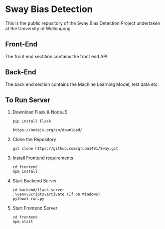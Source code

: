 # Sway Bias Detection

This is the public repository of the Sway Bias Detection Project undertaken at the University of Wollongong

## Front-End

The front end sectition contains the front end API

## Back-End

The back end section contains the Machine Learning Model, test data etc.

## To Run Server

1. Download Flask & NodeJS
    ```
    pip install Flask
    ```
    ```
    https://nodejs.org/en/download/
    ```
2. Clone the Repository 
    ```
    git clone https://github.com/qtuan1401/Sway.git
    ```
3. Install Frontend requirements
    ```
    cd frontend
    npm install
    ```
4. Start Backend Server
    ```
    cd backend/flask-server
    .\venv\Scripts\activate (If on Windows)
    python3 run.py
    ```
5. Start Frontend Server
    ```
    cd frontend
    npm start
    ```